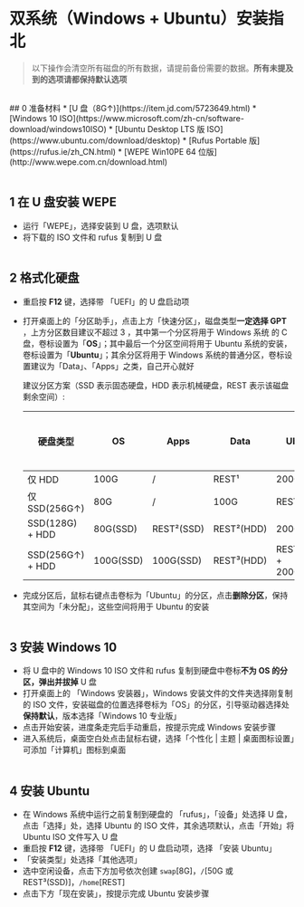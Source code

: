 # 双系统（Windows + Ubuntu）安装指北

>  以下操作会清空所有磁盘的所有数据，请提前备份需要的数据。**所有未提及到的选项请都保持默认选项**

</br>
## 0 准备材料
* [U 盘（8G↑)](https://item.jd.com/5723649.html)
* [Windows 10 ISO](https://www.microsoft.com/zh-cn/software-download/windows10ISO)
* [Ubuntu Desktop LTS 版 ISO](https://www.ubuntu.com/download/desktop)
* [Rufus Portable 版](https://rufus.ie/zh_CN.html)
* [WEPE Win10PE 64 位版](http://www.wepe.com.cn/download.html)
</br></br>

## 1 在 U 盘安装 WEPE
 * 运行「WEPE」，选择安装到 U 盘，选项默认
 * 将下载的 ISO 文件和 rufus 复制到 U 盘
</br></br>

## 2 格式化硬盘
 * 重启按 **F12** 键，选择带 「UEFI」的 U 盘启动项
 * 打开桌面上的「分区助手」，点击上方「快速分区」，磁盘类型**一定选择 GPT** ，上方分区数目建议不超过 3 ，其中第一个分区将用于 Windows 系统 的 C 盘，卷标设置为「**OS**」；其中最后一个分区空间将用于 Ubuntu 系统的安装，卷标设置为「**Ubuntu**」；其余分区将用于 Windows 系统的普通分区，卷标设置建议为「Data」、「Apps」之类，自己开心就好
      
      建议分区方案（SSD 表示固态硬盘，HDD 表示机械硬盘，REST 表示该磁盘剩余空间）:

      | 硬盘类型 | OS | Apps | Data | Ubuntu | 分区数目 |
      | ---| --- | --- | --- | --- | --- |
      | 仅 HDD | 100G | / | REST¹ | 200G | 3 |
      | 仅 SSD(256G↑) | 80G | / | 100G | REST¹ | 3 |
      | SSD(128G) + HDD | 80G(SSD) | REST²(SSD) | REST²(HDD) | 200G(HDD)| 4 |
      | SSD(256G↑) + HDD | 100G(SSD) | 100G(SSD) | REST³(HDD) | REST³(SSD) + 200G(HDD)| 5 |

 * 完成分区后，鼠标右键点击卷标为「Ubuntu」的分区，点击**删除分区**，保持其空间为「未分配」，这些空间将用于 Ubuntu 的安装
</br></br>

## 3 安装 Windows 10
 * 将 U 盘中的 Windows 10 ISO 文件和 rufus 复制到硬盘中卷标**不为 OS **的分区，弹出并**拔掉** U 盘
 * 打开桌面上的 「Windows 安装器」，Windows 安装文件的文件夹选择刚复制的 ISO 文件，安装磁盘的位置选择卷标为「OS」的分区，引导驱动器选择处**保持默认**，版本选择「Windows 10 专业版」
 * 点击开始安装，进度条走完后手动重启，按提示完成 Windows 安装步骤
 * 进入系统后，桌面空白处点击鼠标右键，选择「个性化 | 主题 | 桌面图标设置」可添加「计算机」图标到桌面
</br></br>

## 4 安装 Ubuntu
 * 在 Windows 系统中运行之前复制到硬盘的 「rufus」，「设备」处选择 U 盘，点击「选择」处，选择 Ubuntu 的 ISO 文件，其余选项默认，点击「开始」将 Ubuntu ISO 文件写入 U 盘
 * 重启按 **F12** 键，选择带 「UEFI」的 U 盘启动项，选择 「安装 Ubuntu」
 * 「安装类型」处选择「其他选项」
 * 选中空闲设备，点击下方加号依次创建 `swap`[8G]，`/`[50G 或 REST³(SSD)]，`/home`[REST]
 * 点击下方「现在安装」，按提示完成 Ubuntu 安装步骤

